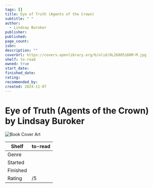 ```yaml
---
tags: []
title: Eye of Truth (Agents of the Crown)
subtitle: " "
author:
  - Lindsay Buroker
publisher: 
published: 
page_count: 
isbn: 
description: ""
coverUrl: https://covers.openlibrary.org/b/olid/OL26805160M-M.jpg
shelf: to-read
owned: true
start_date: 
finished_date: 
rating: 
recommended_by: 
created: 2024-11-07
---
```


# Eye of Truth (Agents of the Crown) by Lindsay Buroker

![Book Cover Art](https://covers.openlibrary.org/b/olid/OL26805160M-M.jpg)

| Shelf | to-read |
| --- | --- |
| Genre |  |
| Started |  |
| Finished |  |
| Rating | /5 |

